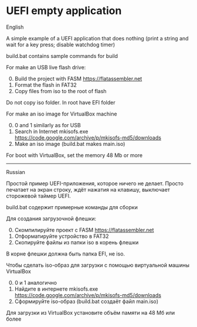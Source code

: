 # UEFI empty application

English

A simple example of a UEFI application that does nothing (print a string and wait for a key press; disable watchdog timer)

build.bat contains sample commands for build

For make an USB live flash drive:

0. Build the project with FASM https://flatassembler.net
1. Format the flash in FAT32
2. Copy files from iso to the root of flash

Do not copy iso folder. In root have EFI folder


For make an iso image for VirtualBox machine

0. 0 and 1 similarly as for USB
1. Search in Internet mkisofs.exe https://code.google.com/archive/p/mkisofs-md5/downloads
2. Make an iso image (build.bat makes main.iso)

For boot with VirtualBox, set the memory 48 Mb or more

------------------------------------------------------------------------------------------------------------------------------
Russian

Простой пример UEFI-приложения, которое ничего не делает. Просто печатает на экран строку, ждёт нажатия на клавишу, выключает сторожевой таймер UEFI.

build.bat содержит примерные команды для сборки

Для создания загрузочной флешки:

0. Скомпилируйте проект с FASM https://flatassembler.net
1. Отформатируйте устройство в FAT32
2. Скопируйте файлы из папки iso в корень флешки

В корне флешки должна быть папка EFI, не iso.


Чтобы сделать iso-образ для загрузки с помощью виртуальной машины VirtualBox

0. 0 и 1 аналогично
1. Найдите в интернете mkisofs.exe https://code.google.com/archive/p/mkisofs-md5/downloads
2. Сформируйте iso-образ (build.bat создаёт файл main.iso)


Для загрузки из VirtualBox установите объём памяти на 48 Мб или более
